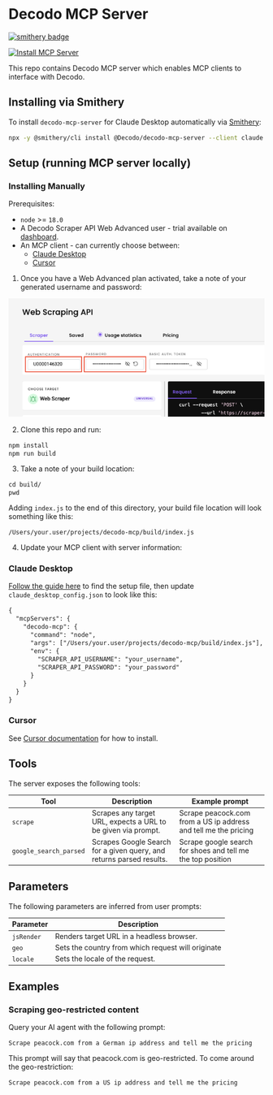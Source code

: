 # Decodo MCP Server

[![smithery badge](https://smithery.ai/badge/@Decodo/decodo-mcp-server)](https://smithery.ai/server/@Decodo/decodo-mcp-server)

[![Install MCP Server](https://cursor.com/deeplink/mcp-install-dark.svg)](https://cursor.com/install-mcp?name=decodo-mcp&config=eyJjb21tYW5kIjoibm9kZSAvVXNlcnMveW91ci51c2VyL3Byb2plY3RzL2RlY29kby1tY3AvYnVpbGQvaW5kZXguanMiLCJlbnYiOnsiU0NSQVBFUl9BUElfVVNFUk5BTUUiOiJ5b3VyX3VzZXJuYW1lIiwiU0NSQVBFUl9BUElfUEFTU1dPUkQiOiJ5b3VyX3Bhc3N3b3JkIn19)

This repo contains Decodo MCP server which enables MCP clients to interface with Decodo.

## Installing via Smithery

To install `decodo-mcp-server` for Claude Desktop automatically via [Smithery](https://smithery.ai/server/@Decodo/decodo-mcp-server):

```bash
npx -y @smithery/cli install @Decodo/decodo-mcp-server --client claude
```

## Setup (running MCP server locally)

### Installing Manually
Prerequisites:

- `node` >= `18.0`
- A Decodo Scraper API Web Advanced user - trial available on
  [dashboard](https://dashboard.decodo.com/).
- An MCP client - can currently choose between:
  - [Claude Desktop](https://claude.ai/download)
  - [Cursor](https://www.cursor.com/)

1. Once you have a Web Advanced plan activated, take a note of your generated username and password:

![alt text](img/auth.png 'Title')

2. Clone this repo and run:

```
npm install
npm run build
```

3. Take a note of your build location:

```
cd build/
pwd
```

Adding `index.js` to the end of this directory, your build file location will look something like
this:

```
/Users/your.user/projects/decodo-mcp/build/index.js
```

4. Update your MCP client with server information:

### Claude Desktop

[Follow the guide here](https://modelcontextprotocol.io/quickstart/user) to find the setup file,
then update `claude_desktop_config.json` to look like this:

```
{
  "mcpServers": {
    "decodo-mcp": {
      "command": "node",
      "args": ["/Users/your.user/projects/decodo-mcp/build/index.js"],
      "env": {
        "SCRAPER_API_USERNAME": "your_username",
        "SCRAPER_API_PASSWORD": "your_password"
      }
    }
  }
}

```

### Cursor

See
[Cursor documentation](https://docs.cursor.com/context/model-context-protocol#installing-mcp-servers)
for how to install.

## Tools

The server exposes the following tools:

| Tool                   | Description                                                          | Example prompt                                                  |
| ---------------------- | -------------------------------------------------------------------- | --------------------------------------------------------------- |
| `scrape`               | Scrapes any target URL, expects a URL to be given via prompt.        | Scrape peacock.com from a US ip address and tell me the pricing |
| `google_search_parsed` | Scrapes Google Search for a given query, and returns parsed results. | Scrape google search for shoes and tell me the top position     |

## Parameters

The following parameters are inferred from user prompts:

| Parameter  | Description                                        |
| ---------- | -------------------------------------------------- |
| `jsRender` | Renders target URL in a headless browser.          |
| `geo`      | Sets the country from which request will originate |
| `locale`   | Sets the locale of the request.                    |

## Examples

### Scraping geo-restricted content

Query your AI agent with the following prompt:

```
Scrape peacock.com from a German ip address and tell me the pricing
```

This prompt will say that peacock.com is geo-restricted. To come around the geo-restriction:

```
Scrape peacock.com from a US ip address and tell me the pricing
```
